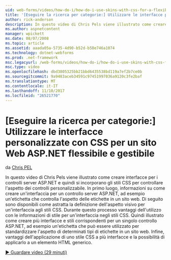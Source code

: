 ```yaml
---
uid: web-forms/videos/how-do-i/how-do-i-use-skins-with-css-for-a-flexible-and-maintainable-aspnet-web-site
title: '[Eseguire la ricerca per categorie:] Utilizzare le interfacce personalizzate con CSS per un sito Web ASP.NET flessibile e gestibile | Documenti Microsoft'
author: rick-anderson
description: In questo video di Chris Pels viene illustrato come creare interfacce per i controlli server ASP.NET e quindi si incorporano gli stili CSS per controllare l'aspetto di personalizzabile Contr....
ms.author: aspnetcontent
manager: wpickett
ms.date: 08/07/2008
ms.topic: article
ms.assetid: aaada05a-5735-4d90-b52d-b58e746a1074
ms.technology: dotnet-webforms
ms.prod: .net-framework
msc.legacyurl: /web-forms/videos/how-do-i/how-do-i-use-skins-with-css-for-a-flexible-and-maintainable-aspnet-web-site
msc.type: video
ms.openlocfilehash: dbd3805325bb21bbd6435538bd119a7ef2b7ce0b
ms.sourcegitcommit: 9a9483aceb34591c97451997036a9120c3fe2baf
ms.translationtype: MT
ms.contentlocale: it-IT
ms.lasthandoff: 11/10/2017
ms.locfileid: "26521770"
---
```

<a name="how-do-i-use-skins-with-css-for-a-flexible-and-maintainable-aspnet-web-site"></a>[Eseguire la ricerca per categorie:] Utilizzare le interfacce personalizzate con CSS per un sito Web ASP.NET flessibile e gestibile
====================
da [Chris PEL](https://twitter.com/chrispels)

In questo video di Chris Pels viene illustrato come creare interfacce per i controlli server ASP.NET e quindi si incorporano gli stili CSS per controllare l'aspetto dei controlli personalizzabile. In primo luogo, informazioni su come creare un'interfaccia per un controllo server ASP.NET, ad esempio un'etichetta che controlla l'aspetto delle etichette in un sito web. Di seguito sono disponibili come astratta la definizione dell'aspetto visivo per un'interfaccia agli stili CSS. Durante questo processo vantaggi dell'utilizzo con le informazioni di stile per un'interfaccia negli stili CSS. Quindi illustrato come creare più interfacce e stili corrispondenti per un singolo controllo ASP.NET, ad esempio un'etichetta che può essere utilizzato per standardizzare l'aspetto di determinati tipi di etichette in un sito web. Infine, vantaggi dell'applicazione di uno stile CSS a più interfacce e la possibilità di applicarlo a un elemento HTML generico.

[&#9654; Guardare video (29 minuti)](https://channel9.msdn.com/Blogs/ASP-NET-Site-Videos/how-do-i-use-skins-with-css-for-a-flexible-and-maintainable-aspnet-web-site)
